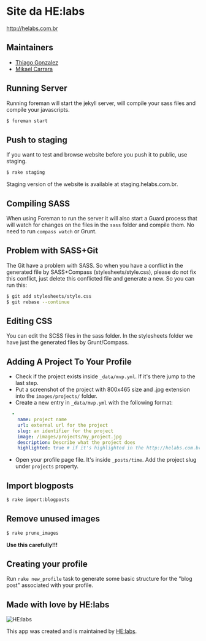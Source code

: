 Site da HE:labs
==============

http://helabs.com.br


## Maintainers

- [Thiago Gonzalez](https://github.com/thiagonzalez)
- [Mikael Carrara](https://github.com/mikaelcarrara)

## Running Server

Running foreman will start the jekyll server, will compile your sass files and compile your javascripts.

```sh
$ foreman start
```

## Push to staging

If you want to test and browse website before you push it to public, use staging.

```sh
$ rake staging
```

Staging version of the website is available at staging.helabs.com.br.

## Compiling SASS

When using Foreman to run the server it will also start a Guard process that will watch for changes on the files in the `sass` folder and compile them. No need to run `compass watch` or Grunt.

## Problem with SASS+Git

The Git have a problem with SASS. So when you have a conflict in the generated file by SASS+Compass (stylesheets/style.css), please do not fix this conflict, just delete this conflicted file and generate a new. So you can run this:

```sh
$ git add stylesheets/style.css
$ git rebase --continue
```

## Editing CSS

You can edit the SCSS files in the sass folder.
In the stylesheets folder we have just the generated files by Grunt/Compass.

## Adding A Project To Your Profile

* Check if the project exists inside ```_data/mvp.yml```. If it's there jump to the last step.
* Put a screenshot of the project with 800x465 size and .jpg extension into the ```images/projects/``` folder.
* Create a new entry in ```_data/mvp.yml``` with the following format:

```yaml
  -
    name: project name
    url: external url for the project
    slug: an identifier for the project
    image: /images/projects/my_project.jpg
    description: Describe what the project does
    highlighted: true # if it's highlighted in the http://helabs.com.br/en/work/ page
```

* Open your profile page file. It's inside ```_posts/time```. Add the project slug under ```projects``` property.

## Import blogposts

```sh
$ rake import:blogposts
```

## Remove unused images

```sh
$ rake prune_images
```

**Use this carefully!!!**

## Creating your profile

Run `rake new_profile` task to generate some basic structure for the "blog post"
associated with your profile.

## Made with love by HE:labs

![HE:labs](http://helabs.com.br/images/logo.png)

This app was created and is maintained by [HE:labs](https://github.com/Helabs).
